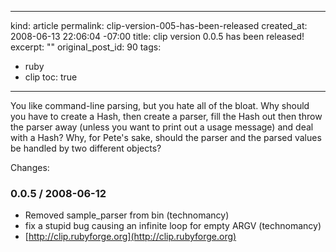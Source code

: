 ----- 
kind: article
permalink: clip-version-005-has-been-released
created_at: 2008-06-13 22:06:04 -07:00
title: clip version 0.0.5 has been released!
excerpt: ""
original_post_id: 90
tags: 
- ruby
- clip
toc: true
-----
You like command-line parsing, but you hate all of the bloat. Why should you have to create a Hash, then create a parser, fill the Hash out then throw the parser away (unless you want to print out a usage message) and deal with a Hash? Why, for Pete's sake, should the parser and the parsed values be handled by two different objects?

Changes:
### 0.0.5 / 2008-06-12
*  Removed sample_parser from bin (technomancy)
*  fix a stupid bug causing an infinite loop for empty ARGV (technomancy)
*  [http://clip.rubyforge.org](http://clip.rubyforge.org)
